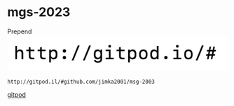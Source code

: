 # mgs-2023

Prepend ![gitpod](doc/img/prepend-gitpod.png) 

```
http://gitpod.il/#github.com/jimka2001/msg-2003
```
[gitpod](http://gitpod.io/#github.com/jimka2001/msg-2003)

